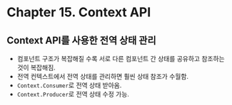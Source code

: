 # Chapter 15. Context API

## Context API를 사용한 전역 상태 관리
- 컴포넌트 구조가 복잡해질 수록 서로 다른 컴포넌트 간 상태를 공유하고 참조하는 것이 복잡해짐.
- 전역 컨텍스트에서 전역 상태를 관리하면 훨씬 상태 참조가 수월함.
- `Context.Consumer`로 전역 상태 받아옴.
- `Context.Producer`로 전역 상태 수정 가능.